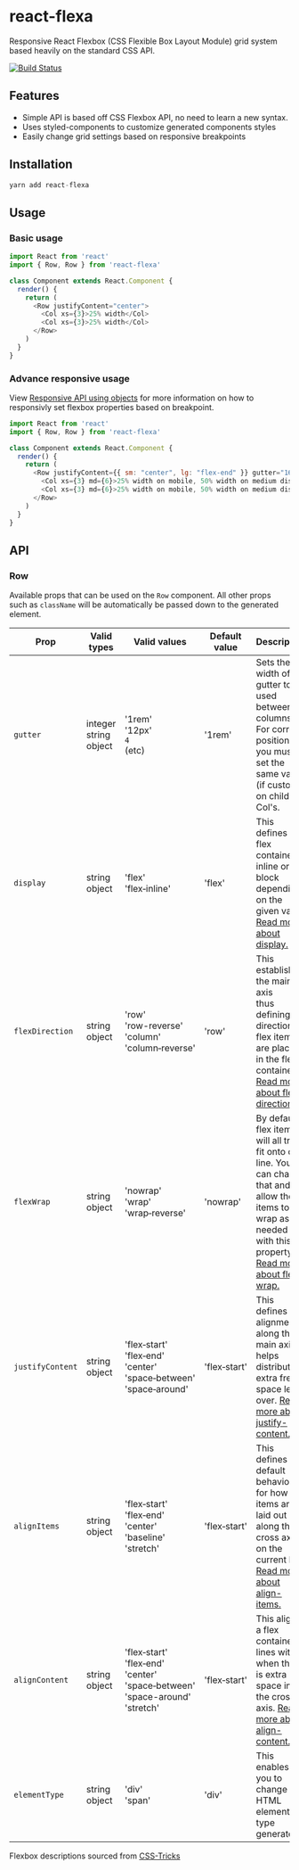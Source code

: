 # react-flexa

Responsive React Flexbox (CSS Flexible Box Layout Module) grid system based heavily on the standard CSS API.

[![Build Status](https://travis-ci.org/aaronvanston/react-flexa.svg?branch=master)](https://travis-ci.org/aaronvanston/react-flexa)

## Features
- Simple API is based off CSS Flexbox API, no need to learn a new syntax.
- Uses styled-components to customize generated components styles
- Easily change grid settings based on responsive breakpoints

## Installation

```js
yarn add react-flexa
```

## Usage

### Basic usage

```js
import React from 'react'
import { Row, Row } from 'react-flexa'

class Component extends React.Component {
  render() {
    return (
      <Row justifyContent="center">
        <Col xs={3}>25% width</Col>
        <Col xs={3}>25% width</Col>
      </Row>
    )
  }
}
```

### Advance responsive usage
View [Responsive API using objects](#responsive-api-using-objects) for more information on how to responsivly set flexbox properties based on breakpoint.
```js
import React from 'react'
import { Row, Row } from 'react-flexa'

class Component extends React.Component {
  render() {
    return (
      <Row justifyContent={{ sm: "center", lg: "flex-end" }} gutter="16px">
        <Col xs={3} md={6}>25% width on mobile, 50% width on medium displays and up</Col>
        <Col xs={3} md={6}>25% width on mobile, 50% width on medium displays and up</Col>
      </Row>
    )
  }
}
```

## API

### Row

Available props that can be used on the `Row` component. All other props such as `className` will be automatically be passed down to the generated element.

| Prop | Valid types | Valid values | Default value | Description |
|------|-------------|--------------|---------------|-------------|
| `gutter` | integer<br> string<br> object | '1rem'<br>'12px'<br>`4`<br>(etc) | '1rem' | Sets the width of the gutter to be used between columns. For correct positioning you must set the same value (if custom) on children Col's. |
| `display` | string<br>object | 'flex'<br>'flex‑inline' | 'flex' | This defines a flex container; inline or block depending on the given value. [Read more about display.](https://css-tricks.com/snippets/css/a-guide-to-flexbox/#article-header-id-2) |
| `flexDirection` | string<br>object | 'row'<br>'row-reverse'<br>'column'<br>'column‑reverse' | 'row' | This establishes the main-axis<br>thus defining the direction flex items are placed in the flex container. [Read more about flex-direction.](https://css-tricks.com/snippets/css/a-guide-to-flexbox/#article-header-id-3) |
| `flexWrap` | string<br> object | 'nowrap'<br>'wrap'<br>'wrap‑reverse' | 'nowrap' | By default<br>flex items will all try to fit onto one line. You can change that and allow the items to wrap as needed with this property. [Read more about flex-wrap.](https://css-tricks.com/snippets/css/a-guide-to-flexbox/#article-header-id-4) |
| `justifyContent` | string<br>object | 'flex‑start'<br>'flex‑end'<br>'center'<br>'space‑between'<br>'space‑around' | 'flex‑start' | This defines the alignment along the main axis. It helps distribute extra free space left over. [Read more about justify-content.](https://css-tricks.com/snippets/css/a-guide-to-flexbox/#article-header-id-6) |
| `alignItems` | string<br>object | 'flex‑start'<br>'flex‑end'<br>'center'<br>'baseline'<br>'stretch' | 'flex‑start' | This defines the default behaviour for how flex items are laid out along the cross axis on the current line. [Read more about align-items.](https://css-tricks.com/snippets/css/a-guide-to-flexbox/#article-header-id-7) |
| `alignContent` | string<br>object | 'flex‑start'<br>'flex‑end'<br>'center'<br>'space‑between'<br>'space-around'<br>'stretch' | 'flex‑start' | This aligns a flex container's lines within when there is extra space in the cross-axis. [Read more about align-content.](https://css-tricks.com/snippets/css/a-guide-to-flexbox/#article-header-id-8) |
| `elementType` | string<br>object | 'div'<br>'span' | 'div' | This enables you to change the HTML element type generated. |

Flexbox descriptions sourced from [CSS-Tricks](https://css-tricks.com/snippets/css/a-guide-to-flexbox/)


